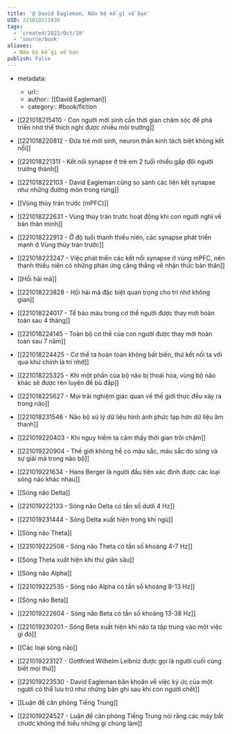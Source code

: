 ```yaml
---
title: '@ David Eagleman, Não bộ kể gì về bạn'
UID: 221010221038
tags:
  - 'created/2022/Oct/10'
  - 'source/book'
aliases:
  - Não bộ kể gì về bạn
publish: False
---
```

- metadata:
	- url:: 
	- author:: [[David Eagleman]]
	- category:: #book/fiction

- [[221018215410 - Con người mới sinh cần thời gian chăm sóc để phá triển nhờ thế thích nghi được nhiều môi trường]]
- [[221018220812 - Đứa trẻ mới sinh, neuron thần kinh tách biệt không kết nối]]
- [[221018221311 - Kết nối synapse ở trẻ em 2 tuổi nhiều gấp đôi người trưởng thành]]
- [[221018222103 - David Eagleman cũng so sánh các liên kết synapse như những đường mòn trong rừng]]
- [[Vùng thùy trán trước (mPFC)]]
- [[221018222631 - Vùng thùy trán trước hoạt động khi con người nghĩ về bản thân mình]]
- [[221018222913 - Ở độ tuổi thanh thiếu niên, các synapse phát triển mạnh ở Vùng thùy trán trước]]
- [[221018223247 - Việc phát triển các kết nối synapse ở vùng mPFC, nên thanh thiếu niên có những phản ứng căng thẳng về nhận thức bản thân]]
- [[Hồi hải mã]]
- [[221018223828 - Hồi hải mã đặc biệt quan trọng cho trí nhớ không gian]]
- [[221018224017 - Tế bào máu trong cơ thể người được thay mới hoàn toàn sau 4 tháng]]
- [[221018224145 - Toàn bộ cơ thể của con người được thay mới hoàn toàn sau 7 năm]]
- [[221018224425 - Cơ thể ta hoàn toàn không bất biến, thứ kết nối ta với qua khứ chính là trí nhớ]]
- [[221018225325 - Khi một phần của bộ não bị thoái hóa, vùng bộ não khác sẽ được rèn luyện để bù đắp]]
- [[221018225627 - Mọi trải nghiệm giác quan về thế giới thực đều xảy ra trong não]]
- [[221018231546 - Não bộ xử lý dữ liệu hình ảnh phức tạp hơn dữ liệu âm thanh]]
- [[221019220403 - Khi nguy hiểm ta cảm thấy thời gian trôi chậm]]
- [[221019220904 - Thế giới không hề có màu sắc, màu sắc do sóng và sự giải mã trong não bộ]]
- [[221019221634 - Hans Berger là người đầu tiên xác định được các loại sóng não khác nhau]]
- [[Sóng não Delta]]
- [[221019222133 - Sóng não Delta có tần số dưới 4 Hz]]
- [[221019231444 - Sóng Delta xuất hiện trong khi ngủ]]
- [[Sóng não Theta]]
- [[221019222508 - Sóng não Theta có tần số khoảng 4-7 Hz]]
- [[Sóng Theta xuất hiện khi thư giãn sâu]]
- [[Sóng não Alpha]]
- [[221019222535 - Sóng não Alpha có tần số khoảng 8-13 Hz]]
- [[Sóng não Beta]]
- [[221019222604 - Sóng não Beta có tần số khoảng 13-38 Hz]]
- [[221019230201 - Sóng Beta xuất hiện khi não ta tập trung vào một việc gì đó]]
- [[Các loại sóng não]]
- [[221019223127 - Gottfried Wilhelm Leibniz được gọi là người cuối cùng biết mọi thứ]]
- [[221019223530 - David Eagleman băn khoăn về việc ký ức của một người có thể lưu trữ như những bản ghi sau khi con người chết]]
- [[Luận đề căn phòng Tiếng Trung]]
- [[221019224527 - Luận đề căn phòng Tiếng Trung nói rằng các máy bắt chước không thể hiểu những gì chúng làm]]